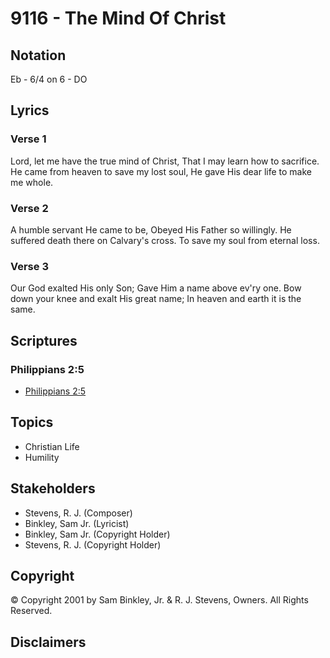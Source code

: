 # 9116 - The Mind Of Christ

## Notation

Eb - 6/4 on 6 - DO

## Lyrics

### Verse 1

Lord, let me have the true mind of Christ, That I may learn how to sacrifice. He came from heaven to save my lost soul, He gave His dear life to make me whole.

### Verse 2

A humble servant He came to be, Obeyed His Father so willingly. He suffered death there on Calvary's cross. To save my soul from eternal loss.

### Verse 3

Our God exalted His only Son; Gave Him a name above ev'ry one. Bow down your knee and exalt His great name; In  heaven and earth it is the same.


## Scriptures

### Philippians 2:5

- [Philippians 2:5](https://www.biblegateway.com/passage/?search=Philippians%202%3A5)


## Topics

- Christian Life
- Humility

## Stakeholders

- Stevens, R. J. (Composer)
- Binkley, Sam  Jr. (Lyricist)
- Binkley, Sam  Jr. (Copyright Holder)
- Stevens, R. J. (Copyright Holder)

## Copyright

© Copyright 2001 by Sam Binkley, Jr. & R. J. Stevens, Owners. All Rights Reserved.


## Disclaimers


